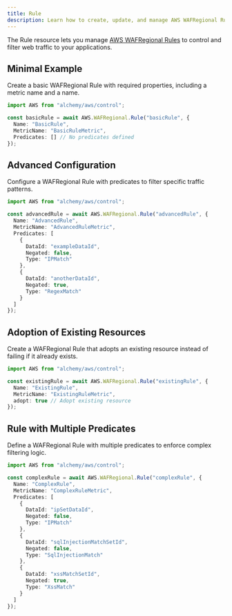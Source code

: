 ```yaml
---
title: Rule
description: Learn how to create, update, and manage AWS WAFRegional Rules using Alchemy Cloud Control.
---
```


The Rule resource lets you manage [AWS WAFRegional Rules](https://docs.aws.amazon.com/wafregional/latest/userguide/) to control and filter web traffic to your applications.

## Minimal Example

Create a basic WAFRegional Rule with required properties, including a metric name and a name.

```ts
import AWS from "alchemy/aws/control";

const basicRule = await AWS.WAFRegional.Rule("basicRule", {
  Name: "BasicRule",
  MetricName: "BasicRuleMetric",
  Predicates: [] // No predicates defined
});
```

## Advanced Configuration

Configure a WAFRegional Rule with predicates to filter specific traffic patterns.

```ts
import AWS from "alchemy/aws/control";

const advancedRule = await AWS.WAFRegional.Rule("advancedRule", {
  Name: "AdvancedRule",
  MetricName: "AdvancedRuleMetric",
  Predicates: [
    {
      DataId: "exampleDataId",
      Negated: false,
      Type: "IPMatch"
    },
    {
      DataId: "anotherDataId",
      Negated: true,
      Type: "RegexMatch"
    }
  ]
});
```

## Adoption of Existing Resources

Create a WAFRegional Rule that adopts an existing resource instead of failing if it already exists.

```ts
import AWS from "alchemy/aws/control";

const existingRule = await AWS.WAFRegional.Rule("existingRule", {
  Name: "ExistingRule",
  MetricName: "ExistingRuleMetric",
  adopt: true // Adopt existing resource
});
```

## Rule with Multiple Predicates

Define a WAFRegional Rule with multiple predicates to enforce complex filtering logic.

```ts
import AWS from "alchemy/aws/control";

const complexRule = await AWS.WAFRegional.Rule("complexRule", {
  Name: "ComplexRule",
  MetricName: "ComplexRuleMetric",
  Predicates: [
    {
      DataId: "ipSetDataId",
      Negated: false,
      Type: "IPMatch"
    },
    {
      DataId: "sqlInjectionMatchSetId",
      Negated: false,
      Type: "SqlInjectionMatch"
    },
    {
      DataId: "xssMatchSetId",
      Negated: true,
      Type: "XssMatch"
    }
  ]
});
```